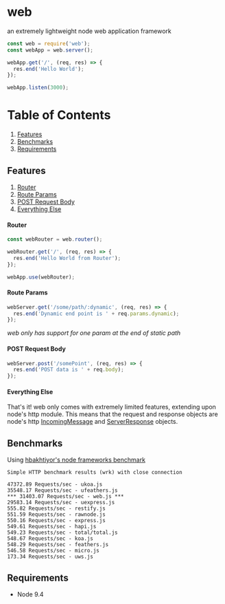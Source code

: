 # web

an extremely lightweight node web application framework

```js
const web = require('web');
const webApp = web.server();

webApp.get('/', (req, res) => {
  res.end('Hello World');
});

webApp.listen(3000);
```

# Table of Contents

1. [Features](#features)
1. [Benchmarks](#benchmarks)
1. [Requirements](#requirements)

## Features

1. [Router](#router)
1. [Route Params](#route-params)
1. [POST Request Body](#post-request-body)
1. [Everything Else](#everything-else)

#### Router

```js
const webRouter = web.router();

webRouter.get('/', (req, res) => {
  res.end('Hello World from Router');
});

webApp.use(webRouter);
```

#### Route Params

```js
webServer.get('/some/path/:dynamic', (req, res) => {
  res.end('Dynamic end point is ' + req.params.dynamic);
});
```

_web only has support for one param at the end of static path_

#### POST Request Body

```js
webServer.post('/somePoint', (req, res) => {
  res.end('POST data is ' + req.body);
});
```

#### Everything Else

That's it! web only comes with extremely limited features, extending upon node's http module. This means that the request and response objects are node's http [IncomingMessage](https://nodejs.org/api/http.html#http_class_http_incomingmessage) and [ServerResponse](https://nodejs.org/api/http.html#http_class_http_serverresponse) objects.

## Benchmarks

Using [hbakhtiyor's node frameworks benchmark](https://github.com/hbakhtiyor/node-frameworks-benchmark)

```
Simple HTTP benchmark results (wrk) with close connection

47372.89 Requests/sec - ukoa.js
35548.17 Requests/sec - ufeathers.js
*** 31403.07 Requests/sec - web.js ***
29583.14 Requests/sec - uexpress.js
555.82 Requests/sec - restify.js
551.59 Requests/sec - rawnode.js
550.16 Requests/sec - express.js
549.61 Requests/sec - hapi.js
549.23 Requests/sec - total/total.js
548.67 Requests/sec - koa.js
548.29 Requests/sec - feathers.js
546.58 Requests/sec - micro.js
173.34 Requests/sec - uws.js
```

## Requirements

* Node 9.4
